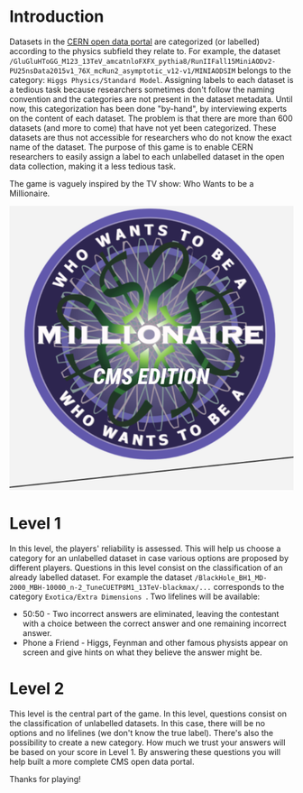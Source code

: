 # Introduction
Datasets in the [CERN open data portal](https://opendata.cern.ch/) are categorized (or labelled) according to the physics subfield they relate to. For example, the dataset ```/GluGluHToGG_M123_13TeV_amcatnloFXFX_pythia8/RunIIFall15MiniAODv2-PU25nsData2015v1_76X_mcRun2_asymptotic_v12-v1/MINIAODSIM``` belongs to the category: ```Higgs Physics/Standard Model```.
Assigning labels to each dataset is a tedious task because researchers sometimes don't follow the naming convention and the categories are not present in the dataset metadata. Until now, this categorization has been done "by-hand", by interviewing experts on the content of each dataset. 
The problem is that there are more than 600 datasets (and more to come) that have not yet been categorized. These datasets are thus not accessible for researchers who do not know the exact name of the dataset.
The purpose of this game is to enable CERN researchers to easily assign a label to each unlabelled dataset in the open data collection, making it a less tedious task.

The game is vaguely inspired by the TV show: Who Wants to be a Millionaire.

![WWTBAM](https://github.com/cms-dpoa/CMS_Trivia/blob/main/images/logo.PNG?raw=true)


# Level 1
In this level, the players' reliability is assessed. This will help us choose a category for an unlabelled dataset in case various options are proposed by different players.
Questions in this level consist on the classification of an already labelled dataset. 
For example the dataset
``` /BlackHole_BH1_MD-2000_MBH-10000_n-2_TuneCUETP8M1_13TeV-blackmax/... ``` corresponds to the category ```Exotica/Extra Dimensions ```. 
Two lifelines will be available: 
- 50:50 - Two incorrect answers are eliminated, leaving the contestant with a choice between the correct answer and one remaining incorrect answer.
- Phone a Friend - Higgs, Feynman and other famous physists  appear on screen and give hints on what they believe the answer might be.

# Level 2 
This level is the central part of the game. In this level, questions consist on the classification of unlabelled datasets. In this case, there will be no options and no lifelines (we don't know the true label). There's also the possibility to create a new category. How much we trust your answers will be based on your score in Level 1.
By answering these questions you will help built a more complete CMS open data portal. 


Thanks for playing!
